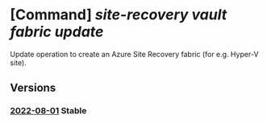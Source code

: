 # [Command] _site-recovery vault fabric update_

Update operation to create an Azure Site Recovery fabric (for e.g. Hyper-V site).

## Versions

### [2022-08-01](/Resources/mgmt-plane/L3N1YnNjcmlwdGlvbnMve30vcmVzb3VyY2Vncm91cHMve30vcHJvdmlkZXJzL21pY3Jvc29mdC5yZWNvdmVyeXNlcnZpY2VzL3ZhdWx0cy97fS9yZXBsaWNhdGlvbmZhYnJpY3Mve30=/2022-08-01.xml) **Stable**

<!-- mgmt-plane /subscriptions/{}/resourcegroups/{}/providers/microsoft.recoveryservices/vaults/{}/replicationfabrics/{} 2022-08-01 -->
